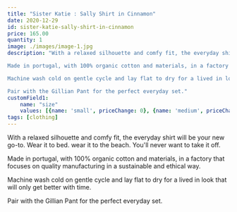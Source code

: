 ```yaml
---
title: "Sister Katie : Sally Shirt in Cinnamon"
date: 2020-12-29
id: sister-katie-sally-shirt-in-cinnamon
price: 165.00
quantity: 1
image: ./images/image-1.jpg
description: "With a relaxed silhouette and comfy fit, the everyday shirt will be your new go-to. Wear it to bed. wear it to the beach. You'll never want to take it off. 

Made in portugal, with 100% organic cotton and materials, in a factory that focuses on quality manufacturing in a sustainable and ethical way. 

Machine wash cold on gentle cycle and lay flat to dry for a lived in look that will only get better with time. 

Pair with the Gillian Pant for the perfect everyday set."
customField1:
    name: "size"
    values: [{name: 'small', priceChange: 0}, {name: 'medium', priceChange: 0}, {name: 'large', priceChange: 0}]
tags: [clothing]
---
```


With a relaxed silhouette and comfy fit, the everyday shirt will be your new go-to. Wear it to bed. wear it to the beach. You'll never want to take it off.

Made in portugal, with 100% organic cotton and materials, in a factory that focuses on quality manufacturing in a sustainable and ethical way.

Machine wash cold on gentle cycle and lay flat to dry for a lived in look that will only get better with time.

Pair with the Gillian Pant for the perfect everyday set.
